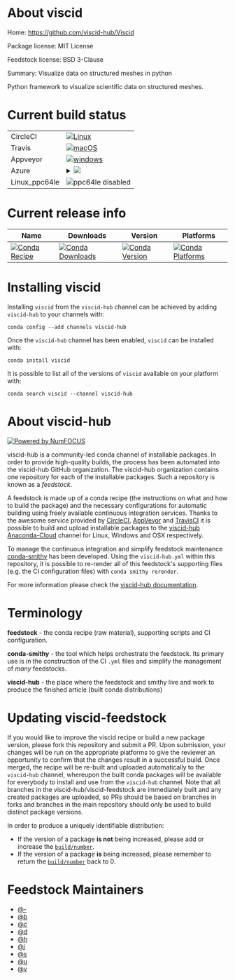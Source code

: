 About viscid
============

Home: https://github.com/viscid-hub/Viscid

Package license: MIT License

Feedstock license: BSD 3-Clause

Summary: Visualize data on structured meshes in python

Python framework to visualize scientific data on structured meshes.

Current build status
====================


<table><tr>
    <td>CircleCI</td>
    <td>
      <a href="https://circleci.com/gh/viscid-hub/viscid-feedstock">
        <img alt="Linux" src="https://img.shields.io/circleci/project/github/viscid-hub/viscid-feedstock/master.svg?label=Linux">
      </a>
    </td>
  </tr><tr>
    <td>Travis</td>
    <td>
      <a href="https://travis-ci.org/viscid-hub/viscid-feedstock">
        <img alt="macOS" src="https://img.shields.io/travis/viscid-hub/viscid-feedstock/master.svg?label=macOS">
      </a>
    </td>
  </tr><tr>
    <td>Appveyor</td>
    <td>
      <a href="https://ci.appveyor.com/project/viscid-hub/viscid-feedstock/branch/master">
        <img alt="windows" src="https://img.shields.io/appveyor/ci/viscid-hub/viscid-feedstock/master.svg?label=Windows">
      </a>
    </td>
  </tr>

  <tr>
    <td>Azure</td>
    <td>
      <details>
        <summary>
          <a href="https://dev.azure.com/viscid-hub/feedstock-builds/_build/latest?definitionId=&branchName=master">
            <img src="https://dev.azure.com/viscid-hub/feedstock-builds/_apis/build/status/viscid-feedstock?branchName=master">
          </a>
        </summary>
        <table>
          <thead><tr><th>Variant</th><th>Status</th></tr></thead>
          <tbody><tr>
              <td>linux_python2.7</td>
              <td>
                <a href="https://dev.azure.com/viscid-hub/feedstock-builds/_build/latest?definitionId=&branchName=master">
                  <img src="https://dev.azure.com/viscid-hub/feedstock-builds/_apis/build/status/viscid-feedstock?branchName=master&jobName=linux&configuration=linux_python2.7" alt="variant">
                </a>
              </td>
            </tr><tr>
              <td>linux_python3.6</td>
              <td>
                <a href="https://dev.azure.com/viscid-hub/feedstock-builds/_build/latest?definitionId=&branchName=master">
                  <img src="https://dev.azure.com/viscid-hub/feedstock-builds/_apis/build/status/viscid-feedstock?branchName=master&jobName=linux&configuration=linux_python3.6" alt="variant">
                </a>
              </td>
            </tr><tr>
              <td>linux_python3.7</td>
              <td>
                <a href="https://dev.azure.com/viscid-hub/feedstock-builds/_build/latest?definitionId=&branchName=master">
                  <img src="https://dev.azure.com/viscid-hub/feedstock-builds/_apis/build/status/viscid-feedstock?branchName=master&jobName=linux&configuration=linux_python3.7" alt="variant">
                </a>
              </td>
            </tr><tr>
              <td>osx_python2.7</td>
              <td>
                <a href="https://dev.azure.com/viscid-hub/feedstock-builds/_build/latest?definitionId=&branchName=master">
                  <img src="https://dev.azure.com/viscid-hub/feedstock-builds/_apis/build/status/viscid-feedstock?branchName=master&jobName=osx&configuration=osx_python2.7" alt="variant">
                </a>
              </td>
            </tr><tr>
              <td>osx_python3.6</td>
              <td>
                <a href="https://dev.azure.com/viscid-hub/feedstock-builds/_build/latest?definitionId=&branchName=master">
                  <img src="https://dev.azure.com/viscid-hub/feedstock-builds/_apis/build/status/viscid-feedstock?branchName=master&jobName=osx&configuration=osx_python3.6" alt="variant">
                </a>
              </td>
            </tr><tr>
              <td>osx_python3.7</td>
              <td>
                <a href="https://dev.azure.com/viscid-hub/feedstock-builds/_build/latest?definitionId=&branchName=master">
                  <img src="https://dev.azure.com/viscid-hub/feedstock-builds/_apis/build/status/viscid-feedstock?branchName=master&jobName=osx&configuration=osx_python3.7" alt="variant">
                </a>
              </td>
            </tr><tr>
              <td>win_c_compilervs2008python2.7</td>
              <td>
                <a href="https://dev.azure.com/viscid-hub/feedstock-builds/_build/latest?definitionId=&branchName=master">
                  <img src="https://dev.azure.com/viscid-hub/feedstock-builds/_apis/build/status/viscid-feedstock?branchName=master&jobName=win&configuration=win_c_compilervs2008python2.7" alt="variant">
                </a>
              </td>
            </tr><tr>
              <td>win_c_compilervs2015python3.6</td>
              <td>
                <a href="https://dev.azure.com/viscid-hub/feedstock-builds/_build/latest?definitionId=&branchName=master">
                  <img src="https://dev.azure.com/viscid-hub/feedstock-builds/_apis/build/status/viscid-feedstock?branchName=master&jobName=win&configuration=win_c_compilervs2015python3.6" alt="variant">
                </a>
              </td>
            </tr><tr>
              <td>win_c_compilervs2015python3.7</td>
              <td>
                <a href="https://dev.azure.com/viscid-hub/feedstock-builds/_build/latest?definitionId=&branchName=master">
                  <img src="https://dev.azure.com/viscid-hub/feedstock-builds/_apis/build/status/viscid-feedstock?branchName=master&jobName=win&configuration=win_c_compilervs2015python3.7" alt="variant">
                </a>
              </td>
            </tr>
          </tbody>
        </table>
      </details>
    </td>
  </tr>
  <tr>
    <td>Linux_ppc64le</td>
    <td>
      <img src="https://img.shields.io/badge/ppc64le-disabled-lightgrey.svg" alt="ppc64le disabled">
    </td>
  </tr>
</table>

Current release info
====================

| Name | Downloads | Version | Platforms |
| --- | --- | --- | --- |
| [![Conda Recipe](https://img.shields.io/badge/recipe-viscid-green.svg)](https://anaconda.org/viscid-hub/viscid) | [![Conda Downloads](https://img.shields.io/conda/dn/viscid-hub/viscid.svg)](https://anaconda.org/viscid-hub/viscid) | [![Conda Version](https://img.shields.io/conda/vn/viscid-hub/viscid.svg)](https://anaconda.org/viscid-hub/viscid) | [![Conda Platforms](https://img.shields.io/conda/pn/viscid-hub/viscid.svg)](https://anaconda.org/viscid-hub/viscid) |

Installing viscid
=================

Installing `viscid` from the `viscid-hub` channel can be achieved by adding `viscid-hub` to your channels with:

```
conda config --add channels viscid-hub
```

Once the `viscid-hub` channel has been enabled, `viscid` can be installed with:

```
conda install viscid
```

It is possible to list all of the versions of `viscid` available on your platform with:

```
conda search viscid --channel viscid-hub
```


About viscid-hub
=================

[![Powered by NumFOCUS](https://img.shields.io/badge/powered%20by-NumFOCUS-orange.svg?style=flat&colorA=E1523D&colorB=007D8A)](http://numfocus.org)

viscid-hub is a community-led conda channel of installable packages.
In order to provide high-quality builds, the process has been automated into the
viscid-hub GitHub organization. The viscid-hub organization contains one repository
for each of the installable packages. Such a repository is known as a *feedstock*.

A feedstock is made up of a conda recipe (the instructions on what and how to build
the package) and the necessary configurations for automatic building using freely
available continuous integration services. Thanks to the awesome service provided by
[CircleCI](https://circleci.com/), [AppVeyor](https://www.appveyor.com/)
and [TravisCI](https://travis-ci.org/) it is possible to build and upload installable
packages to the [viscid-hub](https://anaconda.org/viscid-hub)
[Anaconda-Cloud](https://anaconda.org/) channel for Linux, Windows and OSX respectively.

To manage the continuous integration and simplify feedstock maintenance
[conda-smithy](https://github.com/viscid-hub/conda-smithy) has been developed.
Using the ``viscid-hub.yml`` within this repository, it is possible to re-render all of
this feedstock's supporting files (e.g. the CI configuration files) with ``conda smithy rerender``.

For more information please check the [viscid-hub documentation](https://viscid-hub.org/docs/).

Terminology
===========

**feedstock** - the conda recipe (raw material), supporting scripts and CI configuration.

**conda-smithy** - the tool which helps orchestrate the feedstock.
                   Its primary use is in the construction of the CI ``.yml`` files
                   and simplify the management of *many* feedstocks.

**viscid-hub** - the place where the feedstock and smithy live and work to
                  produce the finished article (built conda distributions)


Updating viscid-feedstock
=========================

If you would like to improve the viscid recipe or build a new
package version, please fork this repository and submit a PR. Upon submission,
your changes will be run on the appropriate platforms to give the reviewer an
opportunity to confirm that the changes result in a successful build. Once
merged, the recipe will be re-built and uploaded automatically to the
`viscid-hub` channel, whereupon the built conda packages will be available for
everybody to install and use from the `viscid-hub` channel.
Note that all branches in the viscid-hub/viscid-feedstock are
immediately built and any created packages are uploaded, so PRs should be based
on branches in forks and branches in the main repository should only be used to
build distinct package versions.

In order to produce a uniquely identifiable distribution:
 * If the version of a package **is not** being increased, please add or increase
   the [``build/number``](https://conda.io/docs/user-guide/tasks/build-packages/define-metadata.html#build-number-and-string).
 * If the version of a package **is** being increased, please remember to return
   the [``build/number``](https://conda.io/docs/user-guide/tasks/build-packages/define-metadata.html#build-number-and-string)
   back to 0.

Feedstock Maintainers
=====================

* [@-](https://github.com/-/)
* [@b](https://github.com/b/)
* [@c](https://github.com/c/)
* [@d](https://github.com/d/)
* [@h](https://github.com/h/)
* [@i](https://github.com/i/)
* [@s](https://github.com/s/)
* [@u](https://github.com/u/)
* [@v](https://github.com/v/)

